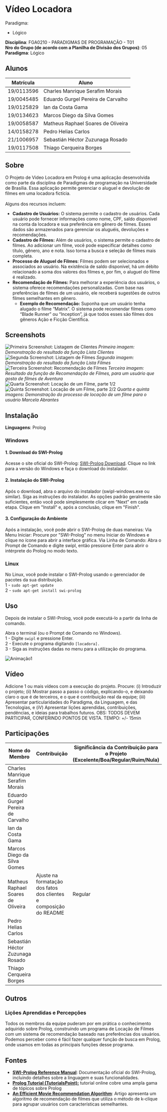 # Vídeo Locadora

Paradigma:
 - Lógico
   
**Disciplina**: FGA0210 - PARADIGMAS DE PROGRAMAÇÃO - T01 <br>
**Nro do Grupo (de acordo com a Planilha de Divisão dos Grupos)**: 05<br>
**Paradigma**: Lógico<br>

## Alunos
|Matrícula | Aluno |
| -- | -- |
| 19/0113596  |  Charles Manrique Serafim Morais |
| 19/0045485  |  Eduardo Gurgel Pereira de Carvalho |
| 19/0125829  |  Ian da Costa Gama |
| 19/0134623  |  Marcos Diego da Silva Gomes |
| 19/0058587  |  Matheus Raphael Soares de Oliveira |
| 14/0158278  |  Pedro Helias Carlos  |
| 21/1006957  |  Sebastián Héctor Zuzunaga Rosado  |
| 19/0117508  |  Thiago Cerqueira Borges  |

## Sobre 
O Projeto de Video Locadora em Prolog é uma aplicação desenvolvida como parte da disciplina de Paradigmas de programação na Universidade de Brasília. Essa aplicação permite gerenciar o aluguel e devolução de filmes em uma locadora fictícia.
<br><br>
Alguns dos recursos incluem:
- **Cadastro de Usuários:** O sistema permite o cadastro de usuários. Cada usuário pode fornecer informações como nome, CPF, saldo disponível na conta da locadora e sua preferência em gênero de filmes. Esses dados são armazenados para gerenciar os aluguéis, devoluções e recomendações.
- **Cadastro de Filmes:** Além de usuários, o sistema permite o cadastro de filmes. Ao adicionar um filme, você pode especificar detalhes como título, gênero, ano e nota. Isso torna a busca e seleção de filmes mais completa.
- **Processo de Aluguel de Filmes**: Filmes podem ser selecionados e associados ao usuário. Na existência de saldo disponível, há um débito relacionado a soma dos valores dos filmes e, por fim, o aluguel do filme é realizado.
- **Recomendação de Filmes:** Para melhorar a experiência dos usuários, o sistema oferece recomendações personalizadas. Com base nas preferências de filmes de um usuário, ele receberá sugestões de outros filmes semelhantes em gênero.
    - **Exemplo de Recomendação:** Suponha que um usuário tenha alugado o filme “Matrix”. O sistema pode recomendar filmes como “Blade Runner” ou “Inception”, já que todos esses são filmes dos gêneros Ação e Ficção Científica.



## Screenshots
![Primeira Screenshot: Listagem de Clientes](./Screenshots/listagem_clientes.png)
*Primeira imagem: Demonstração do resultado da função Lista Clientes*
![Segunda Screenshot: Listagem de Filmes](./Screenshots/listagem_videos.png)
*Segunda imagem: Demonstração do resultado da função Lista Filmes*
![Terceira Screenshot: Recomendação de Filmes](./Screenshots/recomencao.png)
*Terceira imagem: Resultado da função de Recomendação de Filmes, para um usuário que gosta de filmes de Aventura*
![Quarta Screenshot: Locação de um Filme, parte 1/2](./Screenshots/locacao_filme1.png)
![Quinta Screenshot: Locação de um Filme, parte 2/2](./Screenshots/locacao_filme2.png)
*Quarta e quinta imagens: Demonstração do processo de locação de um filme para o usuário Marcela Abrantes*

## Instalação 
**Linguagens**: Prolog<br>
### Windows
#### 1. Download do SWI-Prolog
Acesse o site oficial do SWI-Prolog: [SWI-Prolog Download](https://www.swi-prolog.org/download/stable).
Clique no link para a versão do Windows e faça o download do instalador.
#### 2. Instalação do SWI-Prolog
Após o download, abra o arquivo do instalador (swipl-windows.exe ou similar).
Siga as instruções do instalador. As opções padrão geralmente são suficientes, então você pode simplesmente clicar em "Next" em cada etapa.
Clique em "Install" e, após a conclusão, clique em "Finish".
#### 3. Configuração do Ambiente
Após a instalação, você pode abrir o SWI-Prolog de duas maneiras:
Via Menu Iniciar: Procure por "SWI-Prolog" no menu Iniciar do Windows e clique no ícone para abrir a interface gráfica.
Via Linha de Comando: Abra o Prompt de Comando e digite swipl, então pressione Enter para abrir o intérprete do Prolog no modo texto.

### Linux
No Linux, você pode instalar o SWI-Prolog usando o gerenciador de pacotes da sua distribuição.
<br>
1 - `sudo apt-get update`
<br>
2 - `sudo apt-get install swi-prolog`

## Uso 
Depois de instalar o SWI-Prolog, você pode executá-lo a partir da linha de comando.

Abra o terminal (ou o Prompt de Comando no Windows).
<br>
1 - Digite `swipl` e pressione Enter.
<br>
2 - Execute o programa digitando `[locadora].`
<br>
3 - Siga as instruções dadas no menu para a utilização do programa.

![Animação1](https://github.com/user-attachments/assets/6bbdea0e-5022-46b4-8a48-19b5788be5e7)


## Vídeo
Adicione 1 ou mais vídeos com a execução do projeto.
Procure: 
(i) Introduzir o projeto;
(ii) Mostrar passo a passo o código, explicando-o, e deixando claro o que é de terceiros, e o que é contribuição real da equipe;
(iii) Apresentar particularidades do Paradigma, da Linguagem, e das Tecnologias, e
(iV) Apresentar lições aprendidas, contribuições, pendências, e ideias para trabalhos futuros.
OBS: TODOS DEVEM PARTICIPAR, CONFERINDO PONTOS DE VISTA.
TEMPO: +/- 15min

## Participações
|Nome do Membro | Contribuição | Significância da Contribuição para o Projeto (Excelente/Boa/Regular/Ruim/Nula) |
| -- | -- | -- |
| Charles Manrique Serafim Morais | | |
| Eduardo Gurgel Pereira de Carvalho | | |
| Ian da Costa Gama | | |
| Marcos Diego da Silva Gomes | | |
| Matheus Raphael Soares de Oliveira  |  Ajuste na formatação dos fatos dos clientes e composição do README | Regular |
| Pedro Helias Carlos | | |
| Sebastián Héctor Zuzunaga Rosado | | |
| Thiago Cerqueira Borges | | |


## Outros 
### Lições Aprendidas e Percepções<br>
Todos os membros da equipe puderam por em prática o conhecimento adquirido sobre Prolog, construindo um programa de Locação de Filmes com um sistema de recomendação baseado nas preferências dos usuários.
<br>
Podemos perceber como é fácil fazer qualquer função de busca em Prolog, onde usamos em todas as principais funções desse programa.

## Fontes
- [**SWI-Prolog Reference Manual**](https://www.swi-prolog.org/pldoc/doc_for?object=manual): Documentação oficial do SWI-Prolog, incluindo detalhes sobre a linguagem e suas funcionalidades.
- [**Prolog Tutorial (TutorialsPoint):**](https://www.tutorialspoint.com/prolog/index.htm) tutorial online cobre uma ampla gama de tópicos sobre Prolog
- [**An Efficient Movie Recommendation Algorithm**](https://hcis-journal.springeropen.com/articles/10.1186/s13673-018-0161-6): Artigo apresenta um algoritmo de recomendação de filmes que utiliza o método de k-clique para agrupar usuários com características semelhantes.
